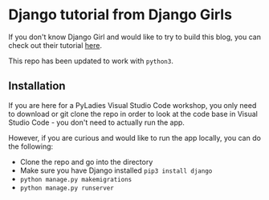 # Django tutorial from Django Girls

If you don't know Django Girl and would like to try to build this blog, you can check out their tutorial [here](https://tutorial.djangogirls.org/).

This repo has been updated to work with `python3`. 

## Installation
If you are here for a PyLadies Visual Studio Code workshop, you only need to download or git clone the repo in order to look at the code base in Visual Studio Code - you don't need to actually run the app.

However, if you are curious and would like to run the app locally, you can do the following:

- Clone the repo and go into the directory
- Make sure you have Django installed `pip3 install django`
- `python manage.py makemigrations`
- `python manage.py runserver`


